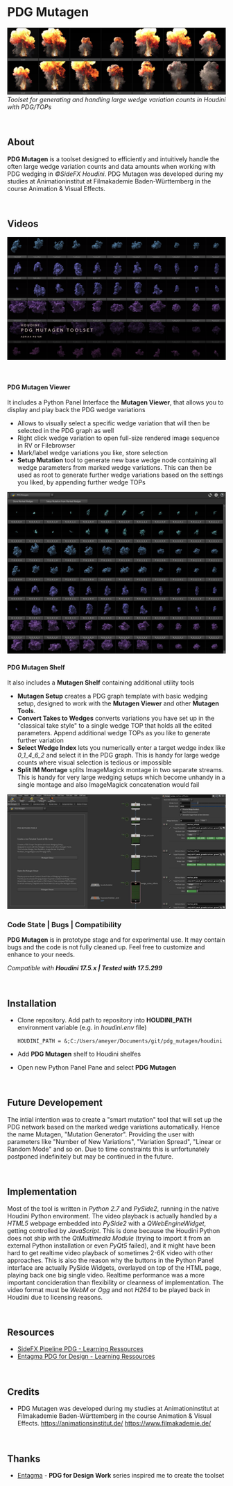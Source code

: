 PDG Mutagen
==========================
![PDG Mutagen banner image](img/mutagen_cover.png)
*Toolset for generating and handling large wedge variation counts in Houdini with PDG/TOPs*

<br>

## About
**PDG Mutagen** is a toolset designed to efficiently and intuitively handle the often large wedge variation counts and data amounts when working with PDG wedging in *©SideFX Houdini*.
PDG Mutagen was developed during my studies at Animationinstitut at Filmakademie Baden-Württemberg in the course Animation & Visual Effects.
 
<br>

## Videos

[![PDG Mutagen Walktrough Tutorial](img/video_cover.png)](https://vimeo.com/adrianmeyer/pdgmutagen)

<br>


#### PDG Mutagen Viewer

It includes a Python Panel Interface the **Mutagen Viewer**, that allows you to display and play back the PDG wedge variations
* Allows to visually select a specific wedge variation that will then be selected in the PDG graph as well
* Right click wedge variation to open full-size rendered image sequence in RV or Filebrowser
* Mark/label wedge variations you like, store selection
* **Setup Mutation** tool to generate new base wedge node containing all wedge parameters from marked wedge variations. This can then be used as root to generate further wedge variations based on the settings you liked, by appending further wedge TOPs

<img src="./img/mutagen_viewer.png" alt="Mutagen Viewer" witdh="882px">


<br>

#### PDG Mutagen Shelf

It also includes a **Mutagen Shelf** containing additional utility tools


* **Mutagen Setup** creates a PDG graph template with basic wedging setup, designed to work with the **Mutagen Viewer** and other **Mutagen Tools**.
* **Convert Takes to Wedges** converts variations you have set up in the "classical take style" to a single wedge TOP that holds all the edited parameters. Append additional wedge TOPs as you like to generate further variation
* **Select Wedge Index** lets you numerically enter a target wedge index like *0_1_4_6_2* and select it in the PDG graph. This is handy for large wedge counts where visual selection is tedious or impossible
* **Split IM Montage** splits ImageMagick montage in two separate streams. This is handy for very large wedging setups which become unhandy in a single montage and also ImageMagick concatenation would fail

<img src="./img/mutagen_shelf_network.png" alt="Mutagen Shelf / PDG Graph" width="882px">

<br>

### Code State | Bugs | Compatibility
**PDG Mutagen** is in prototype stage and for experimental use.
It may contain bugs and the code is not fully cleaned up. Feel free to customize and enhance to your needs.

*Compatible with **Houdini 17.5.x | Tested with 17.5.299***

<br>

## Installation
* Clone repository. Add path to repository into **HOUDINI_PATH** environment variable (e.g. in *houdini.env* file)
    ```
    HOUDINI_PATH = &;C:/Users/ameyer/Documents/git/pdg_mutagen/houdini
    ```
* Add **PDG Mutagen** shelf to Houdini shelfes

* Open new Python Panel Pane and select **PDG Mutagen**

<br>


## Future Developement
The intial intention was to create a "smart mutation" tool that will set up the PDG network based on the marked wedge variations automatically.
Hence the name Mutagen, "Mutation Generator".
Providing the user with parameters like "Number of New Variations", "Variation Spread", "Linear or Random Mode" and so on.
Due to time constraints this is unfortunately postponed indefinitely but may be continued in the future.

<br>

## Implementation
Most of the tool is written in *Python 2.7* and *PySide2*, running in the native Houdini Python environment.
The video playback is actually handled by a *HTML5* webpage embedded into *PySide2* with a *QWebEngineWidget*, getting controlled by *JavaScript*.
This is done because the Houdini Python does not ship with the *QtMultimedia Module* (trying to import it from an external Python installation or even *PyQt5* failed), and it might have been hard to get realtime video playback of sometimes 2-6K video with other approaches. This is also the reason why the buttons in the Python Panel interface are actually PySide Widgets, overlayed on top of the HTML page, playing back one big single video. Realtime performance was a more important concideration than flexibility or cleanness of implementation.
The video format must be *WebM* or *Ogg* and not *H264* to be played back in Houdini due to licensing reasons.

<br>

## Resources
* [SideFX Pipeline PDG  - Learning Ressources](https://www.sidefx.com/learn/pipeline-pdg/)
* [Entagma PDG for Design - Learning Ressources](https://www.sidefx.com/learn/collections/pdg-for-design/)

<br>

## Credits
* PDG Mutagen was developed during my studies at Animationinstitut at Filmakademie Baden-Württemberg in the course Animation & Visual Effects.
https://animationsinstitut.de/
https://www.filmakademie.de/

<br>

## Thanks
* [Entagma](http://www.entagma.com/) - **PDG for Design Work** series inspired me to create the toolset

<br>